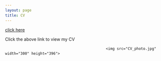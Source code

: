 ```yaml
---
layout: page
title: CV
---
```



[click here](https://maumitabhaumik.github.io/Bhaumik_CV__2023.pdf) 

Click the above link to view my CV            

                                                  <img src="CV_photo.jpg" width="300" height="396">






